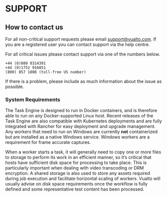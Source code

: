 # SUPPORT

## How to contact us

For all non-critical support requests please email support@vualto.com. If you are a registered user you can contact support via the help centre.

For all critical issues please contact support via one of the numbers below.

    +44 (0)800 0314391
    +44 (0)1752 916051
    (800) 857 1808 (toll-free US number)

If there is a problem, please include as much information about the issue as possible.

### System Requirements

The Task Engine is designed to run in Docker containers, and is therefore able to run on any Docker-supported Linux host. Recent releases of the Task Engine are also compatible with Kubernetes deployments and are fully integrated with Rancher for easy deployment and upgrade management. Any workers that need to run on Windows are currently **not** containerized but are installed as a native Windows service. Windows workers are a requirement for frame accurate captures.

When a worker starts a task, it will generally need to copy one or more files to storage to perform its work in an efficient manner, so it’s critical that hosts have sufficient disk space for processing to take place. This is particularly important when dealing with video transcoding or DRM encryption. A shared storage is also used to store any assets required during job execution and facilitate horizontal scaling of workers. Vualto will usually advise on disk space requirements once the workflow is fully defined and some representative test content has been processed.